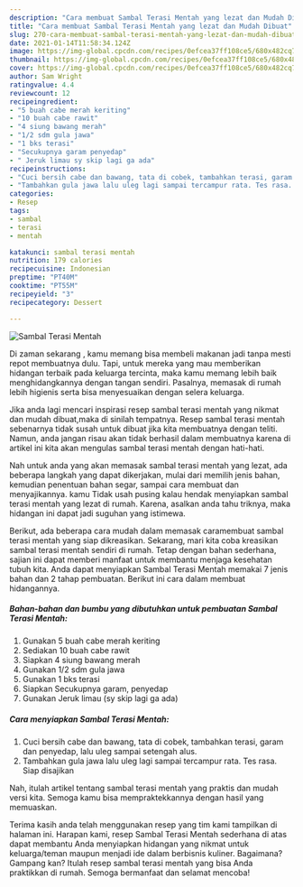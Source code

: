 ```yaml
---
description: "Cara membuat Sambal Terasi Mentah yang lezat dan Mudah Dibuat"
title: "Cara membuat Sambal Terasi Mentah yang lezat dan Mudah Dibuat"
slug: 270-cara-membuat-sambal-terasi-mentah-yang-lezat-dan-mudah-dibuat
date: 2021-01-14T11:58:34.124Z
image: https://img-global.cpcdn.com/recipes/0efcea37ff108ce5/680x482cq70/sambal-terasi-mentah-foto-resep-utama.jpg
thumbnail: https://img-global.cpcdn.com/recipes/0efcea37ff108ce5/680x482cq70/sambal-terasi-mentah-foto-resep-utama.jpg
cover: https://img-global.cpcdn.com/recipes/0efcea37ff108ce5/680x482cq70/sambal-terasi-mentah-foto-resep-utama.jpg
author: Sam Wright
ratingvalue: 4.4
reviewcount: 12
recipeingredient:
- "5 buah cabe merah keriting"
- "10 buah cabe rawit"
- "4 siung bawang merah"
- "1/2 sdm gula jawa"
- "1 bks terasi"
- "Secukupnya garam penyedap"
- " Jeruk limau sy skip lagi ga ada"
recipeinstructions:
- "Cuci bersih cabe dan bawang, tata di cobek, tambahkan terasi, garam dan penyedap, lalu uleg sampai setengah alus."
- "Tambahkan gula jawa lalu uleg lagi sampai tercampur rata. Tes rasa. Siap disajikan"
categories:
- Resep
tags:
- sambal
- terasi
- mentah

katakunci: sambal terasi mentah 
nutrition: 179 calories
recipecuisine: Indonesian
preptime: "PT40M"
cooktime: "PT55M"
recipeyield: "3"
recipecategory: Dessert

---
```



![Sambal Terasi Mentah](https://img-global.cpcdn.com/recipes/0efcea37ff108ce5/680x482cq70/sambal-terasi-mentah-foto-resep-utama.jpg)

Di zaman  sekarang , kamu memang bisa membeli makanan jadi tanpa mesti repot membuatnya dulu. Tapi, untuk mereka yang mau memberikan hidangan terbaik pada keluarga tercinta, maka kamu memang lebih baik menghidangkannya dengan tangan sendiri. Pasalnya, memasak di rumah lebih higienis serta bisa menyesuaikan dengan selera keluarga.

Jika anda lagi mencari inspirasi resep sambal terasi mentah yang nikmat dan mudah dibuat,maka di sinilah tempatnya. Resep sambal terasi mentah  sebenarnya tidak susah untuk dibuat jika kita membuatnya dengan teliti. Namun, anda jangan risau akan tidak berhasil dalam membuatnya 
karena di artikel ini kita akan mengulas sambal terasi mentah dengan hati-hati.  



Nah untuk anda yang akan memasak sambal terasi mentah yang lezat, ada beberapa langkah yang dapat dikerjakan, mulai dari memilih jenis bahan, kemudian penentuan bahan segar, sampai cara membuat dan menyajikannya. kamu Tidak usah pusing kalau hendak menyiapkan sambal terasi mentah yang lezat di rumah. Karena, asalkan anda  tahu triknya, maka hidangan ini dapat jadi suguhan yang istimewa.

Berikut, ada beberapa cara mudah dalam memasak caramembuat sambal terasi mentah yang siap dikreasikan. Sekarang, mari kita coba kreasikan sambal terasi mentah sendiri di rumah. Tetap dengan bahan sederhana, sajian ini dapat memberi manfaat untuk membantu menjaga kesehatan tubuh kita. Anda dapat menyiapkan Sambal Terasi Mentah memakai 7 jenis bahan dan 2 tahap pembuatan. Berikut ini cara dalam membuat hidangannya.

<!--inarticleads1-->

##### Bahan-bahan dan bumbu yang dibutuhkan untuk pembuatan Sambal Terasi Mentah:

1. Gunakan 5 buah cabe merah keriting
1. Sediakan 10 buah cabe rawit
1. Siapkan 4 siung bawang merah
1. Gunakan 1/2 sdm gula jawa
1. Gunakan 1 bks terasi
1. Siapkan Secukupnya garam, penyedap
1. Gunakan  Jeruk limau (sy skip lagi ga ada)




<!--inarticleads2-->

##### Cara menyiapkan Sambal Terasi Mentah:

1. Cuci bersih cabe dan bawang, tata di cobek, tambahkan terasi, garam dan penyedap, lalu uleg sampai setengah alus.
1. Tambahkan gula jawa lalu uleg lagi sampai tercampur rata. Tes rasa. Siap disajikan




Nah, itulah artikel tentang  sambal terasi mentah  yang praktis dan mudah versi kita. Semoga kamu bisa mempraktekkannya dengan hasil yang memuaskan. 

Terima kasih anda telah menggunakan resep yang tim kami tampilkan di halaman ini. Harapan kami, resep  Sambal Terasi Mentah sederhana di atas dapat membantu Anda menyiapkan hidangan yang nikmat untuk keluarga/teman maupun menjadi ide dalam berbisnis kuliner. Bagaimana? Gampang kan? Itulah resep sambal terasi mentah yang bisa Anda praktikkan di rumah. Semoga bermanfaat dan selamat mencoba!

